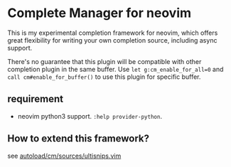 
# Complete Manager for neovim 

This is my experimental completion framework for neovim, which offers great
flexibility for writing your own completion source, including async support.

There's no guarantee that this plugin will be compatible with other completion
plugin in the same buffer. Use `let g:cm_enable_for_all=0` and `call
cm#enable_for_buffer()` to use this plugin for specific buffer.


## requirement

- neovim python3 support. `:help provider-python`.

## How to extend this framework?

see [autoload/cm/sources/ultisnips.vim](autoload/cm/sources/ultisnips.vim)

